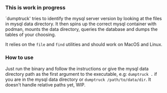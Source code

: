 ### This is work in progress

´dumptruck' tries to identify the mysql server version by looking at the files in mysql data directory.
It then spins up the correct mysql container with podman, mounts the data directory, queries the database and dumps the tables of your choosing. 


It relies on the `file` and `find` utilities and should work on MacOS and Linux. 

### How to use

Just run the binary and follow the instructions or give the mysql data directory path as the first argument to the executable,
e.g: `dumptruck .` if you are in the mysql data directory or `dumptruck /path/to/data/dir`. It doesn't handle relative paths yet, WIP. 